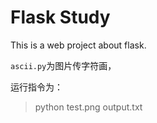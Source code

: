 # Flask Study
This is a web project about flask.

`ascii.py`为图片传字符画，

运行指令为：
> python test.png output.txt

